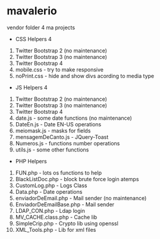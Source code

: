 # mavalerio
vendor folder 4 ma projects

- CSS Helpers 4
1. Twitter Bootstrap 2 (no maintenance)
1. Twitter Bootstrap 3 (no maintenance)
1. Twitter Bootstrap 4
1. mobile.css - try to make responsive
1. noPrint.css - hide and show divs acording to media type

- JS Helpers 4
1. Twitter Bootstrap 2 (no maintenance)
1. Twitter Bootstrap 3 (no maintenance)
1. Twitter Bootstrap 4
1. date.js - some date functions (no maintenance)
1. DateEn.js - Date EN-US operations
1. meiomask.js - masks for fields
1. mensagemDeCanto.js - JQuery-Toast
1. Numeros.js - functions number operations
1. utils.js - some other functions

- PHP Helpers
1. FUN.php - lots os functions to help
1. BlackListDoc.php - block brute force login atemps
1. CustomLog.php - Logs Class
1. Data.php - Date operations
1. enviadorDeEmail.php - Mail sender (no maintenance)
1. EnviadorDeEmailBase.php - Mail sender
1. LDAP_CON.php - Ldap login
1. MV_CACHE.class.php - Cache lib
1. SimpleCrip.php - Crypto lib using openssl
1. XML_Tools.php - Lib for xml files
